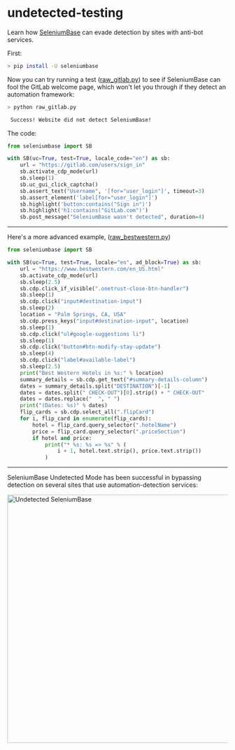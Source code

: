 # undetected-testing

Learn how [SeleniumBase](https://github.com/seleniumbase/SeleniumBase) can evade detection by sites with anti-bot services.

First:

```bash
> pip install -U seleniumbase
```

Now you can try running a test ([raw_gitlab.py](https://github.com/mdmintz/undetected-testing/blob/master/raw_gitlab.py)) to see if SeleniumBase can fool the GitLab welcome page, which won't let you through if they detect an automation framework:

```bash
> python raw_gitlab.py

 Success! Website did not detect SeleniumBase!

```

The code:

```python
from seleniumbase import SB

with SB(uc=True, test=True, locale_code="en") as sb:
    url = "https://gitlab.com/users/sign_in"
    sb.activate_cdp_mode(url)
    sb.sleep(1)
    sb.uc_gui_click_captcha()
    sb.assert_text("Username", '[for="user_login"]', timeout=3)
    sb.assert_element('label[for="user_login"]')
    sb.highlight('button:contains("Sign in")')
    sb.highlight('h1:contains("GitLab.com")')
    sb.post_message("SeleniumBase wasn't detected", duration=4)
```

--------

Here's a more advanced example, ([raw_bestwestern.py](https://github.com/mdmintz/undetected-testing/blob/master/raw_bestwestern.py))

```python
from seleniumbase import SB

with SB(uc=True, test=True, locale="en", ad_block=True) as sb:
    url = "https://www.bestwestern.com/en_US.html"
    sb.activate_cdp_mode(url)
    sb.sleep(2.5)
    sb.cdp.click_if_visible(".onetrust-close-btn-handler")
    sb.sleep(1)
    sb.cdp.click("input#destination-input")
    sb.sleep(2)
    location = "Palm Springs, CA, USA"
    sb.cdp.press_keys("input#destination-input", location)
    sb.sleep(1)
    sb.cdp.click("ul#google-suggestions li")
    sb.sleep(1)
    sb.cdp.click("button#btn-modify-stay-update")
    sb.sleep(4)
    sb.cdp.click("label#available-label")
    sb.sleep(2.5)
    print("Best Western Hotels in %s:" % location)
    summary_details = sb.cdp.get_text("#summary-details-column")
    dates = summary_details.split("DESTINATION")[-1]
    dates = dates.split(" CHECK-OUT")[0].strip() + " CHECK-OUT"
    dates = dates.replace("  ", " ")
    print("(Dates: %s)" % dates)
    flip_cards = sb.cdp.select_all(".flipCard")
    for i, flip_card in enumerate(flip_cards):
        hotel = flip_card.query_selector(".hotelName")
        price = flip_card.query_selector(".priceSection")
        if hotel and price:
            print("* %s: %s => %s" % (
                i + 1, hotel.text.strip(), price.text.strip())
            )
```

--------

SeleniumBase Undetected Mode has been successful in bypassing detection on several sites that use automation-detection services:

<img width="568" alt="Undetected SeleniumBase" src="https://user-images.githubusercontent.com/6788579/213031519-0220d19f-e210-4858-b6b5-9253b112efe4.png">
